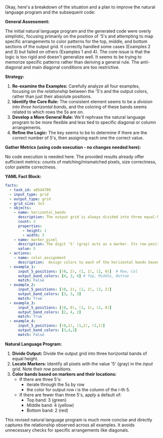 Okay, here's a breakdown of the situation and a plan to improve the natural language program and the subsequent code:

**General Assessment:**

The initial natural language program and the generated code were overly simplistic, focusing primarily on the position of '5's and attempting to map specific arrangements to color patterns for the top, middle, and bottom sections of the output grid.  It correctly handled some cases (Examples 2 and 3) but failed on others (Examples 1 and 4). The core issue is that the logic is too rigid and doesn't generalize well. It seems to be trying to memorize specific patterns rather than deriving a general rule. The anti-diagonal and main diagonal conditions are too restrictive.

**Strategy:**

1.  **Re-examine the Examples:** Carefully analyze all four examples, focusing on the *relationship* between the '5's and the output colors, rather than just their absolute positions.
2.  **Identify the Core Rule:** The consistent element seems to be a *division into three horizontal bands*, and the coloring of these bands seems related to which rows the 5s are on.
3.  **Develop a More General Rule:** We'll rephrase the natural language program to be more flexible and less tied to specific diagonal or column arrangements.
4.  **Refine the Logic:** The key seems to be to determine if there are the correct number of 5's, then assigning each one the correct value.

**Gather Metrics (using code execution - no changes needed here):**

No code execution is needed here. The provided results already offer sufficient metrics: counts of matching/mismatched pixels, size correctness, color palette correctness.

**YAML Fact Block:**


```yaml
facts:
  - task_id: a85d4709
  - input_type: grid
  - output_type: grid
  - grid_size: 3x3
  - objects:
    - name: horizontal_bands
      description: The output grid is always divided into three equal-height horizontal bands.
      count: 3
      properties:
        - height: 1
        - width: 3
    - name: marker_pixel
      description: The digit '5' (gray) acts as a marker. Its row position influences the colors of the bands.
      value: 5
  - actions:
    - name: color_assignment
      description:  Assign colors to each of the horizontal bands based on the row positions of marker pixels.
  - example_1:
      input_5_positions: [(0, 2), (1, 1), (2, 0)]  # Row, Col
      output_band_colors: [4, 3, 4] # Top, Middle, Bottom
      match: False
  - example_2:
      input_5_positions: [(0, 2), (1, 2), (2, 2)]
      output_band_colors: [3, 3, 3]
      match: True
  - example_3:
      input_5_positions: [(0, 0), (1, 1), (2, 0)]
      output_band_colors: [2, 4, 2]
      match: True
  - example_4:
      input_5_positions: [(0,1), (1,2), (2,1)]
      output_band_colors: [3,4,2]
      match: False
```


**Natural Language Program:**

1.  **Divide Output:** Divide the output grid into three horizontal bands of equal height.
2.  **Locate Markers:** Identify all pixels with the value '5' (gray) in the *input* grid. Note their row positions.
3. **Color bands based on markers and their locations:**
    - If there are three 5's:
        - iterate through the 5s by row
        - the color for output row $i$ is the column of the $i$-th 5.
    - If there are fewer than three 5's, apply a default of:
        - Top band: 3 (green)
        - Middle band: 4 (yellow)
        - Bottom band: 2 (red)

This revised natural language program is much more concise and directly captures the relationship observed across all examples. It avoids unnecessary checks for specific arrangements like diagonals.
